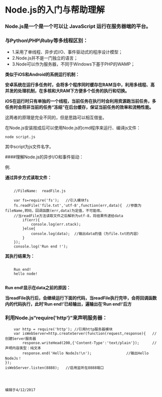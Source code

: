 # Node.js的入门与帮助理解
### Node.js是一个是一个可以让 JavaScript 运行在服务器端的平台。
### 与Python\PHP\Ruby等多线程区别：
* 1.采用了单线程、异步式I/O、事件驱动式的程序设计模型；
* 2.Node.js并不是一门独立的语言；
* 3.Node可以作为服务器，不同于Windows下基于PHP的WAMP；


**类似于iOS和Android的系统运行机制：**
		
**安卓系统在运行多任务时，会将多个程序同时缓存在RAM当中，利用多线程、高并发的处理机制，在多核和大RAM下方便多个任务的执行和切换。**


**iOS在运行时只有单独的一个线程，当前任务在执行时会利用资源跑当前任务，多任务时会将非当前的任务“冻结”在后台缓存，保证当前任务的效率和流畅性能。**

这两者的原理是完全不同的，但是思路可以相互借鉴。

在Node.js安装按成后可以使用Node.js的cmd程序来运行、编译js文件：

`node script.js`

其中script为js文件名字。

####理解Node.js的异步I/O和事件驱动：

例.

**通过异步方式读取文件：**

<pre><code>
	//FileName:  readFile.js

	var fs=require('fs');	//引入模块fs
	fs.readFile('file.txt','utf-8',function(err,data){	//参数为fileName,转码，回调函数(err,data)为定值，不可能改。
	//当readFile方法读取文件之后解析为utf-8，将结果传递给data
		if(err){
			console.log(err.stack);
		}else{
			console.log(data);	//输出data的值（为file.txt的内容）
		}
	});
	console.log('Run end !');
</pre></code>

**其执行结果为：**
``` 	

	Run end!
	hello node!
	
```

**Run end!显示在data之前的原因：**


**当readFile执行后，会继续运行下面的代码，当readFile执行完毕，会将回调函数内的代码执行，此时’Run end!’已经输出，遍输出在‘Run end!‘后方**

### 利用Node.js“require('http')”来声明服务器：
```
	var http = require('http');	//引用http服务器模块
	var isWebServer=http.createServer(function(request,response){	//创建Server服务器
		response.writeHead(200,{'Content-Type':'text/plain'});		//声明内容类型：纯文本
		response.end('Hello NodeJs!\n');				//输出Hello NodeJs！
});
isWebServer.listen(8888);	//启用监听在8888端口					

		
```
																			编辑于4/12/2017

